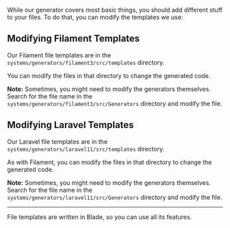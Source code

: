While our generator covers most basic things, you should add different stuff to your files. To do that, you can modify the templates we use:

## Modifying Filament Templates

Our Filament file templates are in the `systems/generators/filament3/src/templates` directory.

You can modify the files in that directory to change the generated code.

**Note:** Sometimes, you might need to modify the generators themselves. Search for the file name in the `systems/generators/filament3/src/Generators` directory and modify the file.

## Modifying Laravel Templates

Our Laravel file templates are in the `systems/generators/laravel11/src/templates` directory.

As with Filament, you can modify the files in that directory to change the generated code.

**Note:** Sometimes, you might need to modify the generators themselves. Search for the file name in the `systems/generators/laravel11/src/Generators` directory and modify the file.

---

File templates are written in Blade, so you can use all its features.